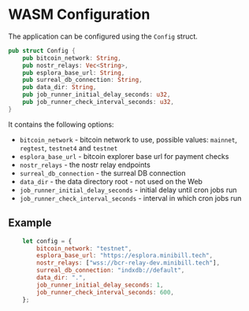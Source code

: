 # WASM Configuration

The application can be configured using the `Config` struct.

```rust
pub struct Config {
    pub bitcoin_network: String,
    pub nostr_relays: Vec<String>,
    pub esplora_base_url: String,
    pub surreal_db_connection: String,
    pub data_dir: String,
    pub job_runner_initial_delay_seconds: u32,
    pub job_runner_check_interval_seconds: u32,
}
```

It contains the following options:

* `bitcoin_network` - bitcoin network to use, possible values: `mainnet`, `regtest`, `testnet4` and `testnet`
* `esplora_base_url` - bitcoin explorer base url for payment checks
* `nostr_relays` - the nostr relay endpoints
* `surreal_db_connection` - the surreal DB connection
* `data_dir` - the data directory root - not used on the Web
* `job_runner_initial_delay_seconds` - initial delay until cron jobs run
* `job_runner_check_interval_seconds` - interval in which cron jobs run

## Example

```javascript
    let config = {
        bitcoin_network: "testnet",
        esplora_base_url: "https://esplora.minibill.tech",
        nostr_relays: ["wss://bcr-relay-dev.minibill.tech"],
        surreal_db_connection: "indxdb://default",
        data_dir: ".",
        job_runner_initial_delay_seconds: 1,
        job_runner_check_interval_seconds: 600,
    };
```

